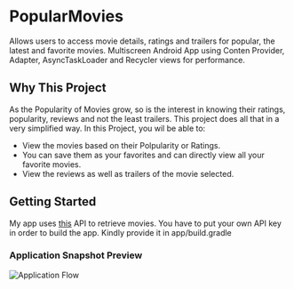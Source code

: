 # PopularMovies
Allows users to access movie details, ratings and trailers for popular, the latest and favorite movies.  Multiscreen Android App using Conten Provider, Adapter, AsyncTaskLoader and Recycler views for performance. 
## Why This Project
As the Popularity of Movies grow, so is the interest in knowing their ratings, popularity, reviews and not the least trailers. This project does all that in a very simplified way.
In this Project, you wil be able to:
* View the movies based on their Polpularity or Ratings.
* You can save them as your favorites and can directly view all your favorite movies.
* View the reviews as well as trailers of the movie selected.
## Getting Started
My app uses [this](https://www.themoviedb.org/documentation/api) API to retrieve movies. You have to put your own API key in order to build the app. Kindly provide it in app/build.gradle
### Application Snapshot Preview
![Application Flow](https://media.giphy.com/media/xUNd9Xv7tdXREL8d1u/giphy.gif)

